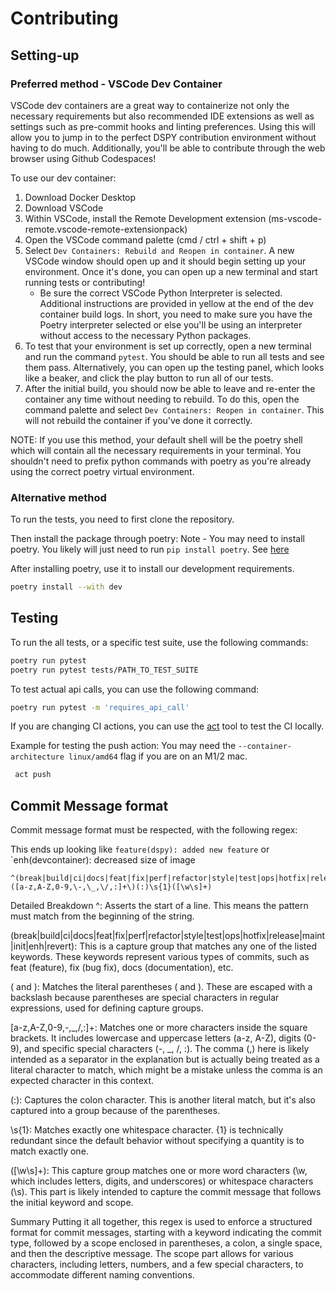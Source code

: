 # Contributing

## Setting-up

### Preferred method - VSCode Dev Container

VSCode dev containers are a great way to containerize not only the necessary requirements but also recommended IDE extensions as well as settings such as pre-commit hooks and linting preferences. Using this will allow you to jump in to the perfect DSPY contribution environment without having to do much. Additionally, you'll be able to contribute through the web browser using Github Codespaces!

To use our dev container:

1. Download Docker Desktop
2. Download VSCode
3. Within VSCode, install the Remote Development extension (ms-vscode-remote.vscode-remote-extensionpack)
4. Open the VSCode command palette (cmd / ctrl + shift + p)
5. Select `Dev Containers: Rebuild and Reopen in container`. A new VSCode window should open up and it should begin setting up your environment. Once it's done, you can open up a new terminal and start running tests or contributing!
   - Be sure the correct VSCode Python Interpreter is selected. Additional instructions are provided in yellow at the end of the dev container build logs. In short, you need to make sure you have the Poetry interpreter selected or else you'll be using an interpreter without access to the necessary Python packages.
6. To test that your environment is set up correctly, open a new terminal and run the command `pytest`. You should be able to run all tests and see them pass. Alternatively, you can open up the testing panel, which looks like a beaker, and click the play button to run all of our tests.
7. After the initial build, you should now be able to leave and re-enter the container any time without needing to rebuild. To do this, open the command palette and select `Dev Containers: Reopen in container`. This will not rebuild the container if you've done it correctly.

NOTE: If you use this method, your default shell will be the poetry shell which will contain all the necessary requirements in your terminal. You shouldn't need to prefix python commands with poetry as you're already using the correct poetry virtual environment.

### Alternative method

To run the tests, you need to first clone the repository.

Then install the package through poetry:
Note - You may need to install poetry. You likely will just need to run `pip install poetry`. See [here](https://python-poetry.org/docs/#installing-with-the-official-installer)

After installing poetry, use it to install our development requirements.

```bash
poetry install --with dev
```

## Testing

To run the all tests, or a specific test suite, use the following commands:

```bash
poetry run pytest
poetry run pytest tests/PATH_TO_TEST_SUITE
```

To test actual api calls, you can use the following command:

```bash
poetry run pytest -m 'requires_api_call'
```

If you are changing CI actions, you can use the [act](https://nektosact.com/introduction.html) tool to test the CI locally.

Example for testing the push action:
You may need the `--container-architecture linux/amd64` flag if you are on an M1/2 mac.

```bash
 act push
```

## Commit Message format

Commit message format must be respected, with the following regex:

This ends up looking like `feature(dspy): added new feature` or `enh(devcontainer): decreased size of image

```
^(break|build|ci|docs|feat|fix|perf|refactor|style|test|ops|hotfix|release|maint|init|enh|revert)\([a-z,A-Z,0-9,\-,\_,\/,:]+\)(:)\s{1}([\w\s]+)
```

Detailed Breakdown
^: Asserts the start of a line. This means the pattern must match from the beginning of the string.

(break|build|ci|docs|feat|fix|perf|refactor|style|test|ops|hotfix|release|maint|init|enh|revert): This is a capture group that matches any one of the listed keywords. These keywords represent various types of commits, such as feat (feature), fix (bug fix), docs (documentation), etc.

\( and \): Matches the literal parentheses ( and ). These are escaped with a backslash because parentheses are special characters in regular expressions, used for defining capture groups.

[a-z,A-Z,0-9,\-,\_,\/,:]+: Matches one or more characters inside the square brackets. It includes lowercase and uppercase letters (a-z, A-Z), digits (0-9), and specific special characters (-, \_, /, :). The comma (,) here is likely intended as a separator in the explanation but is actually being treated as a literal character to match, which might be a mistake unless the comma is an expected character in this context.

(:): Captures the colon character. This is another literal match, but it's also captured into a group because of the parentheses.

\s{1}: Matches exactly one whitespace character. {1} is technically redundant since the default behavior without specifying a quantity is to match exactly one.

([\w\s]+): This capture group matches one or more word characters (\w, which includes letters, digits, and underscores) or whitespace characters (\s). This part is likely intended to capture the commit message that follows the initial keyword and scope.

Summary
Putting it all together, this regex is used to enforce a structured format for commit messages, starting with a keyword indicating the commit type, followed by a scope enclosed in parentheses, a colon, a single space, and then the descriptive message. The scope part allows for various characters, including letters, numbers, and a few special characters, to accommodate different naming conventions.
